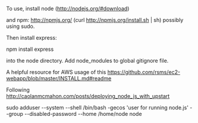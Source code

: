 To use, install node (http://nodejs.org/#download) 

and npm:  http://npmjs.org/  (curl http://npmjs.org/install.sh | sh) possibly using sudo. 

Then install express:

npm install express

into the node directory.  Add node_modules to global gitignore file. 



A helpful resource for AWS usage of this https://github.com/rsms/ec2-webapp/blob/master/INSTALL.md#readme

Following http://caolanmcmahon.com/posts/deploying_node_js_with_upstart

sudo adduser --system --shell /bin/bash -gecos 'user for running node.js' --group --disabled-password --home /home/node node

